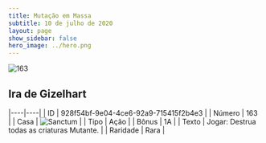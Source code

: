 ```yaml
---
title: Mutação em Massa
subtitle: 10 de julho de 2020
layout: page
show_sidebar: false
hero_image: ../hero.png
---
```


![163](https://cdn.keyforgegame.com/media/card_front/pt/479_163_JQC462W54M82_pt.png)

## Ira de Gizelhart

|----|----|
| ID | 928f54bf-9e04-4ce6-92a9-715415f2b4e3 |
| Número | 163 |
| Casa | ![Sanctum](https://archonarcana.com/images/thumb/c/c7/Sanctum.png/22px-Sanctum.png "Santuário") |
| Tipo | Ação |
| Bônus | 1A |
| Texto | Jogar: Destrua todas as criaturas   Mutante. |
| Raridade | Rara |
